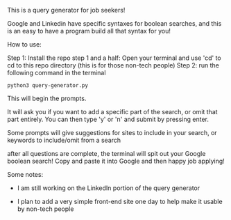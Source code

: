 This is a query generator for job seekers!

Google and Linkedin have specific syntaxes for boolean searches, and this is an easy to have a program build all that syntax for you!

How to use:

Step 1: Install the repo
step 1 and a half: Open your terminal and use 'cd' to cd to this repo directory (this is for those non-tech people)
Step 2: run the following command in the terminal

```
python3 query-generator.py
```

This will begin the prompts.

It will ask you if you want to add a specific part of the search, or omit that part entirely. You can then type 'y' or 'n' and submit by pressing enter.

Some prompts will give suggestions for sites to include in your search, or keywords to include/omit from a search

after all questions are complete, the terminal will spit out your Google boolean search! Copy and paste it into Google and then happy job applying!

Some notes:

- I am still working on the LinkedIn portion of the query generator

- I plan to add a very simple front-end site one day to help make it usable by non-tech people
